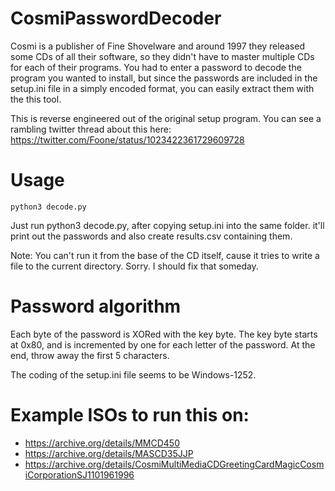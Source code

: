 # CosmiPasswordDecoder

Cosmi is a publisher of Fine Shovelware and around 1997 they released some 
CDs of all their software, so they didn't have to master multiple CDs
for each of their programs. You had to enter a password to decode the program
you wanted to install, but since the passwords are included in the setup.ini
file in a simply encoded format, you can easily extract them with the this 
tool.

This is reverse engineered out of the original setup program. You can see a 
rambling twitter thread about this here: 
https://twitter.com/Foone/status/1023422361729609728

# Usage

```
python3 decode.py

```

Just run python3 decode.py, after copying setup.ini into the same folder.
it'll print out the passwords and also create results.csv containing them.

Note: You can't run it from the base of the CD itself, cause it tries to write
a file to the current directory. Sorry. I should fix that someday. 

# Password algorithm

Each byte of the password is XORed with the key byte.
The key byte starts at 0x80, and is incremented by one for each letter of 
the password. 
At the end, throw away the first 5 characters. 

The coding of the setup.ini file seems to be Windows-1252.

# Example ISOs to run this on:

* https://archive.org/details/MMCD450
* https://archive.org/details/MASCD35JJP
* https://archive.org/details/CosmiMultiMediaCDGreetingCardMagicCosmiCorporationSJ1101961996